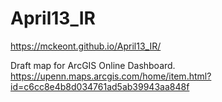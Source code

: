 # April13_IR

https://mckeont.github.io/April13_IR/
 

Draft map for ArcGIS Online Dashboard. 
https://upenn.maps.arcgis.com/home/item.html?id=c6cc8e4b8d034761ad5ab39943aa848f
